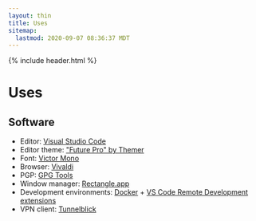 ```yaml
---
layout: thin
title: Uses
sitemap:
  lastmod: 2020-09-07 08:36:37 MDT
---
```


{% include header.html %}

# Uses

## Software

- Editor: [Visual Studio Code](https://code.visualstudio.com/)
- Editor theme: ["Future Pro" by Themer](https://themer.dev/future-pro)
- Font: [Victor Mono](https://rubjo.github.io/victor-mono/)
- Browser: [Vivaldi](https://vivaldi.com/)
- PGP: [GPG Tools](https://gpgtools.org/)
- Window manager: [Rectangle.app](https://rectangleapp.com/)
- Development environments: [Docker](https://www.docker.com/) + [VS Code Remote Development extensions](https://marketplace.visualstudio.com/items?itemName=ms-vscode-remote.vscode-remote-extensionpack)
- VPN client: [Tunnelblick](https://tunnelblick.net/)
